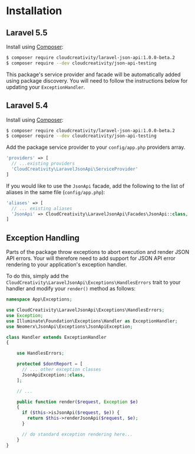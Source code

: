 # Installation

## Laravel 5.5

Install using [Composer](http://getcomposer.org):

``` bash
$ composer require cloudcreativity/laravel-json-api:1.0.0-beta.2
$ composer require --dev cloudcreativity/json-api-testing
```

This package's service provider and facade will be automatically added using package discovery. You will
need to follow the instructions below for updating your `ExceptionHandler`.

## Laravel 5.4

Install using [Composer](http://getcomposer.org):

``` bash
$ composer require cloudcreativity/laravel-json-api:1.0.0-beta.2
$ composer require --dev cloudcreativity/json-api-testing
```

Add the package service provider to your `config/app.php` providers array.

``` php
'providers' => [
  // ...existing providers
  'CloudCreativity\LaravelJsonApi\ServiceProvider'
]
```

If you would like to use the `JsonApi` facade, add the following to the list of aliases in the same file
(`config/app.php`):

``` php
'aliases' => [
  // ... existing aliases
  'JsonApi' => CloudCreativity\LaravelJsonApi\Facades\JsonApi::class,
]
```

## Exception Handling

Parts of the package throw exceptions to abort execution and render JSON API errors. Your will therefore need to
add support for JSON API error rendering to your application's exception handler.

To do this, simply add the `CloudCreativity\LaravelJsonApi\Exceptions\HandlesErrors` trait to your handler and
modify your `render()` method as follows:

``` php
namespace App\Exceptions;

use CloudCreativity\LaravelJsonApi\Exceptions\HandlesErrors;
use Exception;
use Illuminate\Foundation\Exceptions\Handler as ExceptionHandler;
use Neomerx\JsonApi\Exceptions\JsonApiException;

class Handler extends ExceptionHandler
{

	use HandlesErrors;

	protected $dontReport = [
	  // ... other exception classes
	  JsonApiException::class,
	];

	// ...

    public function render($request, Exception $e)
    {
      if ($this->isJsonApi($request, $e)) {
        return $this->renderJsonApi($request, $e);
      }

      // do standard exception rendering here...
    }
}
```
